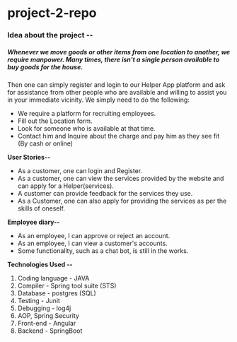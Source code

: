 # project-2-repo
### **Idea about the project --**
##### Whenever we move goods or other items from one location to another, we require manpower. Many times, there isn't a single person available to buy goods for the house.
Then one can simply register and login to our Helper App platform and ask for assistance from other people who are available and willing to assist you in your immediate vicinity.
We simply need to do the following: 
* We require a platform for recruiting employees.
* Fill out the Location form.
* Look for someone who is available at that time.
* Contact him and Inquire about the charge and pay him as they see fit (By cash or online)

**User Stories--**
* As a customer, one can login and Register.
* As a customer, one can view the services provided by the website and can apply for a Helper(services).
* A customer can provide feedback for the services they use.
* As a Customer, one can also apply for providing the services as per the skills of oneself.

**Employee diary--**
* As an employee, I can approve or reject an account.
* As an employee, I can view a customer's accounts.
* Some functionality, such as a chat bot, is still in the works.

**Technologies Used --**
1. Coding language - JAVA
1. Compiler - Spring tool suite (STS)
1. Database - postgres (SQL)
1. Testing - Junit
1. Debugging - log4j
1. AOP, Spring Security
1. Front-end - Angular
1. Backend - SpringBoot
